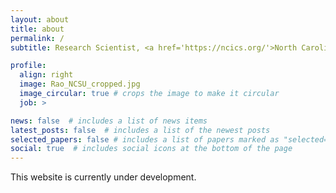 ```yaml
---
layout: about
title: about
permalink: /
subtitle: Research Scientist, <a href='https://ncics.org/'>North Carolina Institute for Climate Studies</a>. 

profile:
  align: right
  image: Rao_NCSU_cropped.jpg
  image_circular: true # crops the image to make it circular
  job: >

news: false  # includes a list of news items
latest_posts: false  # includes a list of the newest posts
selected_papers: false # includes a list of papers marked as "selected={true}"
social: true  # includes social icons at the bottom of the page
---
```


This website is currently under development.
